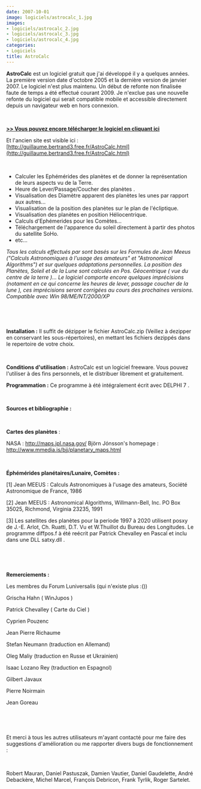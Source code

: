 ```yaml
---
date: 2007-10-01
image: logiciels/astrocalc_1.jpg
images:
- logiciels/astrocalc_2.jpg
- logiciels/astrocalc_3.jpg
- logiciels/astrocalc_4.jpg
categories: 
- Logiciels 
title: AstroCalc
---
```

**AstroCalc** est un logiciel gratuit que j'ai développé il y a quelques années. La première version date d'octobre 2005 et la dernière version de janvier 2007. Le logiciel n'est plus maintenu.
Un début de refonte non finalisée faute de temps a été effectué courant 2009. Je n'exclue pas une nouvelle refonte du logiciel qui serait compatible mobile et accessible directement depuis un navigateur web en hors connexion.

&nbsp;

**[>> Vous pouvez encore télécharger le logiciel en cliquant ici](/AstroCalc.zip)**

Et l'ancien site est visible ici : [http://guillaume.bertrand3.free.fr/AstroCalc.html](http://guillaume.bertrand3.free.fr/AstroCalc.html)

&nbsp;

- Calculer les Ephémérides des planètes et de donner la représentation de leurs aspects vu de la Terre.
- Heure de Lever/Passage/Coucher des planètes .
- Visualisation des Diamètre apparent des planètes les unes par rapport aux autres...
- Visualisation de la position des planètes sur le plan de l'écliptique.
- Visualisation des planètes en position Héliocentrique.
- Calculs d'Ephémerides pour les Comètes...
- Téléchargement de l'apparence du soleil directement à partir des photos du satellite SoHo.
- etc...

*Tous les calculs effectués par sont basés sur les Formules de Jean Meeus ("Calculs Astronomiques à l'usage des amateurs" et "Astronomical Algorithms") et sur quelques adaptations personnelles. La position des Planètes, Soleil et de la Lune sont calculés en Pos. Géocentrique ( vue du centre de la terre )... Le logiciel comporte encore quelques imprécisions (notament en ce qui concerne les heures de lever, passage coucher de la lune ), ces imprécisions seront corrigées au cours des prochaines versions. Compatible avec Win 98/ME/NT/2000/XP*

&nbsp;

&nbsp;

**Installation :** Il suffit de dézipper le fichier AstroCalc.zip (Veillez à dezipper en conservant les sous-répertoires), en mettant les fichiers dezippés dans le repertoire de votre choix.

&nbsp;

**Conditions d'utilisation :**
AstroCalc est un logiciel freeware. Vous pouvez l'utiliser à des fins personnels, et le distribuer librement et gratuitement.
&nbsp;
&nbsp;

**Programmation :**
Ce programme à été intégralement écrit avec DELPHI 7 . 

&nbsp;

**Sources et bibliographie :**

&nbsp;

**Cartes des planètes** :
&nbsp;

NASA : http://maps.jpl.nasa.gov/
Björn Jónsson's homepage : http://www.mmedia.is/bjj/planetary_maps.html

&nbsp;

**Éphémérides planétaires/Lunaire, Comètes :**
&nbsp;

[1] Jean MEEUS : Calculs Astronomiques à l'usage des amateurs, Société Astronomique de France, 1986

[2] Jean MEEUS : Astronomical Algorithms, Willmann-Bell, Inc. PO Box 35025, Richmond, Virginia 23235, 1991

[3] Les satellites des planètes pour la periode 1997 à 2020 utilisent posxy de J.-E. Arlot, Ch. Ruatti, D.T. Vu et  W.Thuillot du Bureau des Longitudes. Le programme diffpos.f à été reécrit par Patrick Chevalley en Pascal et inclu dans une DLL satxy.dll .

&nbsp;

&nbsp;

**Remerciements :**
&nbsp;

Les membres du Forum Luniversalis (qui n'existe plus :())

Grischa Hahn ( WinJupos ) 

Patrick Chevalley ( Carte du Ciel ) 

Cyprien Pouzenc

Jean Pierre Richaume 

Stefan Neumann (traduction en Allemand)

Oleg Maliy (traduction en Russe et Ukrainien)

Isaac Lozano Rey (traduction en Espagnol)

Gilbert Javaux 

Pierre Noirmain 

Jean Goreau


&nbsp;

&nbsp;

Et merci à tous les autres utilisateurs m'ayant contacté pour me faire des suggestions d'amélioration ou me rapporter divers bugs de fonctionnement :

&nbsp;

Robert Mauran,
Daniel Pastuszak,
Damien Vautier,
Daniel Gaudelette,
André Debackère,
Michel Marcel,
François Debricon,
Frank Tyrlik,
Roger Sartelet.